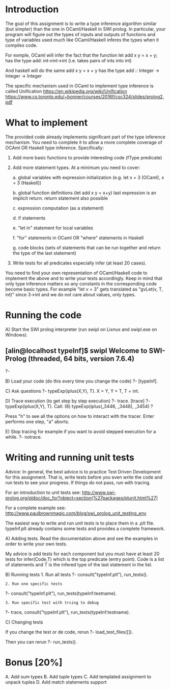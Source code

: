 Introduction
============

The goal of this assignment is to write a type inference
algorithm similar (but simpler) than the one in OCaml/Haskell in SWI prolog.
In particular, your program will figure out the types of inputs
and outputs of functions and type of variables used much like
OCaml/Haskell inferes the types when it compiles code.

For exmple, OCaml will infer the fact that the function
let add x y = x + y;
has the type add: int->int->int (i.e. takes pairs of ints into int)

And haskell will do the same
add x y =  x + y 
has the type add :: Integer -> Integer -> Integer

The specific mechanism used in OCaml to implement type inference
is called Unification 
https://en.wikipedia.org/wiki/Unification
https://www.cs.toronto.edu/~bonner/courses/2016f/csc324/slides/prolog2.pdf


What to implement
=================

The provided code already implements significant part of the 
type inference mechanism. You need to complete it to allow
a more complete coverage of OCAml OR Haskell type inference. Specifically:

1. Add more basic functions to provide interesting code (fType predicate)
2. Add more statement types. At a minimum you need to cover:
   
   a. global variables with expression initialization  (e.g. let x = 3 (OCaml), x = 3 (Haskell))

   b. global function definitions (let add x y = x+y)
        last expression is an implicit return. return statement also possible

   c. expression computation (as a statement)

   d. if statements

   e. "let in" statement for local variables

   f. "for" statements in OCaml OR "where" statements in Haskell

   g. code blocks (sets of statements that can be run together and return the type of the last statement)
   
4. Write tests for all predicates especially infer (at least 20 cases).

You need to find your own representation of OCaml/Haskell code to implement the above and to write your tests accordingly. Keep in mind that only type inference matters so any constants in the corresponding code become basic types. For example "let v = 3" gets translated as "gvLet(v, T, int)" since 3->int and we do not care about values, only types. 

Running the code
================

A) Start the SWI prolog interpreter (run swipl 
on Lixnux and swipl.exe on Windows).

[alin@localhost typeInf]$ swipl
Welcome to SWI-Prolog (threaded, 64 bits, version 7.6.4)
-------
?-

B) Load your code (do this every time you change the code)
?- [typeInf].

C) Ask questions
?- typeExp(iplus(X,Y), T).
X = Y, Y = T, T = int.

D) Trace execution (to get step by step execution)
?- trace.
[trace]  ?- typeExp(iplus(X,Y), T).
    Call: (8) typeExp(iplus(_3446, _3448), _3454) ? 

Press "h" to see all the options on how to interact 
with the tracer. Enter performs one step, "a" aborts.

E) Stop tracing for example if you want to  avoid stepped
execution for a while.
?- notrace.

Writing and running unit tests
==============================

Advice: In general, the best advice is to practice 
Test Driven Development for this assignment. That is, 
write tests before you even write the code and run
tests to see your progress. If things do not pass, run 
with tracing. 

For an introduction to unit tests see:
http://www.swi-prolog.org/pldoc/doc_for?object=section(%27packages/plunit.html%27)

For a complete example see:
http://www.paulbrownmagic.com/blog/swi_prolog_unit_testing_env

The easiest way to write and run unit tests is to place them
in a .plt file. typeInf.plt already contains some tests and 
provides a complete framework.

A) Adding tests. Read the documentation above and see the 
examples in order to write your own tests. 

My advice is add tests for each component but you must have 
at least 20 tests for infer(Code,T) which is the top predicate
(entry point). Code is a list of statements and T is the infered
type of the last statement in the list. 

B) Running tests
    1. Run all tests
?- consult("typeInf.plt"), run_tests().

    2. Run one specific tests
?- consult("typeInf.plt"), run_tests(typeInf:testname).

    3. Run specific test with trcing to debug
?- trace, consult("typeInf.plt"), run_tests(typeInf:testname).

C) Changing tests

If you change the test or de code, rerun 
?- load_test_files([]).

Then you can rerun
?- run_tests().

Bonus [20%]
=====

A. Add sum types
B. Add tuple types
C. Add templated assignment to unpack tuples
D. Add match statements support 
